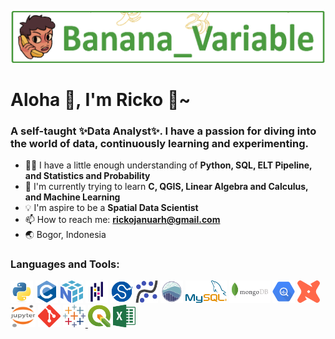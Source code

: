 ![](img/banana_variable.gif)

<h1 align="left">Aloha 👋, I'm Ricko 🍍~</h1>
<h3 align="left">A self-taught ✨Data Analyst✨. I have a passion for diving into the world of data, continuously learning and experimenting.</h3>

- 👨‍🏫 I have a little enough understanding of **Python, SQL, ELT Pipeline, and Statistics and Probability**
- 🌱 I'm currently trying to learn **C, QGIS, Linear Algebra and Calculus, and Machine Learning**
- 💡 I'm aspire to be a **Spatial Data Scientist**
- 📫 How to reach me: **rickojanuarh@gmail.com**
- 🌏 Bogor, Indonesia

<h3 align="left">Languages and Tools:</h3>
<p align="left">
  <img src="img/python-logo.svg" alt="python" width="36" height="36"/>
  <img src="img/c-logo.svg" alt="c" width="36" height="36"/>
  <img src="img/numpy-logo.svg" alt="numpy" width="36" height="36"/>
  <img src="img/pandas-logo.svg" alt="pandas" width="36" height="36"/>
  <img src="img/scipy-logo.svg" alt="scipy" width="36" height="36"/>
  <img src="img/statsmodels-logo.svg" alt="statsmodels" width="36" height="36"/>
  <img src="img/seaborn-logo.svg" alt="seaborn" width="36" height="36"/>
  <img src="img/mysql-logo.svg" alt="mysql" width="66" height="36"/>
  <img src="img/mongodb-logo.svg" alt="mongodb" width="66" height="36"/>
  <img src="img/bigquery-logo.svg" alt="bigquery" width="36" height="36"/>
  <img src="img/dbt-logo.svg" alt="dbt" width="36" height="36"/>
  <img src="img/jupyter-logo.svg" alt="jupyter" width="40" height="36"/>
  <img src="img/git-logo.svg" alt="git" width="36" height="36"/>
  <a href="https://public.tableau.com/app/profile/ricko.januar/vizzes" target="_blank" rel="noreferrer"> <img src="img/tableau-logo.svg" alt="tableau" width="36" height="36"/> </a>
  <img src="img/qgis-logo.svg" alt="qgis" width="36" height="36"/>
  <img src="img/microsoft excel-logo.svg" alt="msexcel" width="36" height="36"/>
</p>

